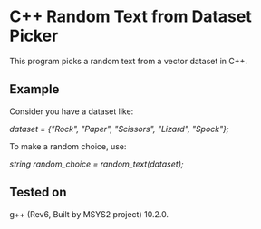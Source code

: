 # C++ Random Text from Dataset Picker
This program picks a random text from a vector dataset in C++.

## Example
Consider you have a dataset like:

*dataset = {"Rock", "Paper", "Scissors", "Lizard", "Spock"};*

To make a random choice, use:

*string random_choice = random_text(dataset);*

## Tested on
g++ (Rev6, Built by MSYS2 project) 10.2.0.

